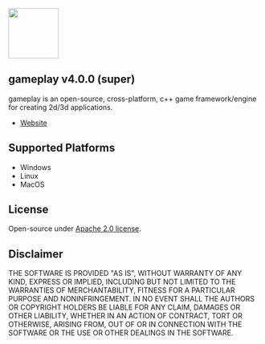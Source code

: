<img src="https://raw.githubusercontent.com/gameplay3d/GamePlay/master/gameplay/res/icon.png" width=100/>

## gameplay v4.0.0 (super)

gameplay is an open-source, cross-platform, c++ game framework/engine for creating 2d/3d applications.

- [Website](http://www.gameplay3d.io/)

## Supported Platforms
- Windows
- Linux
- MacOS

## License
Open-source under [Apache 2.0 license](http://www.tldrlegal.com/license/apache-license-2.0-%28apache-2.0%29).

## Disclaimer
THE SOFTWARE IS PROVIDED "AS IS", WITHOUT WARRANTY OF ANY KIND, EXPRESS OR IMPLIED, 
INCLUDING BUT NOT LIMITED TO THE WARRANTIES OF MERCHANTABILITY, FITNESS FOR A 
PARTICULAR PURPOSE AND NONINFRINGEMENT. IN NO EVENT SHALL THE AUTHORS OR COPYRIGHT 
HOLDERS BE LIABLE FOR ANY CLAIM, DAMAGES OR OTHER LIABILITY, WHETHER IN AN ACTION OF CONTRACT, 
TORT OR OTHERWISE, ARISING FROM, OUT OF OR IN CONNECTION WITH THE SOFTWARE OR THE USE OR 
OTHER DEALINGS IN THE SOFTWARE.
